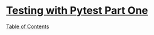 # [Testing with Pytest Part One](https://www.linuxjournal.com/content/testing-your-code-pythons-pytest)

[Table of Contents](../index.md)
